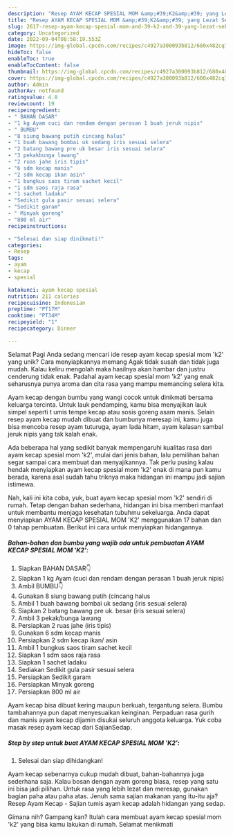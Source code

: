 ```yaml
---
description: "Resep AYAM KECAP SPESIAL MOM &amp;#39;K2&amp;#39; yang Lezat Sekali, Mantap"
title: "Resep AYAM KECAP SPESIAL MOM &amp;#39;K2&amp;#39; yang Lezat Sekali, Mantap"
slug: 2617-resep-ayam-kecap-spesial-mom-and-39-k2-and-39-yang-lezat-sekali-mantap
category: Uncategorized
date: 2022-09-04T08:58:19.553Z
image: https://img-global.cpcdn.com/recipes/c4927a300093b812/680x482cq70/ayam-kecap-spesial-mom-k2-foto-resep-utama.jpg
hideToc: false
enableToc: true
enableTocContent: false
thumbnail: https://img-global.cpcdn.com/recipes/c4927a300093b812/680x482cq70/ayam-kecap-spesial-mom-k2-foto-resep-utama.jpg
cover: https://img-global.cpcdn.com/recipes/c4927a300093b812/680x482cq70/ayam-kecap-spesial-mom-k2-foto-resep-utama.jpg
author: Admin
authorAv: notfound
ratingvalue: 4.8
reviewcount: 19
recipeingredient:
- " BAHAN DASAR"
- "1 kg Ayam cuci dan rendam dengan perasan 1 buah jeruk nipis"
- " BUMBU"
- "8 siung bawang putih cincang halus"
- "1 buah bawang bombai uk sedang iris sesuai selera"
- "2 batang bawang pre uk besar iris sesuai selera"
- "3 pekakbunga lawang"
- "2 ruas jahe iris tipis"
- "6 sdm kecap manis"
- "2 sdm kecap ikan asin"
- "1 bungkus saos tiram sachet kecil"
- "1 sdm saos raja rasa"
- "1 sachet ladaku"
- "Sedikit gula pasir sesuai selera"
- "Sedikit garam"
- " Minyak goreng"
- "800 ml air"
recipeinstructions:

- "Selesai dan siap dinikmati!"
categories:
- Resep
tags:
- ayam
- kecap
- spesial

katakunci: ayam kecap spesial 
nutrition: 211 calories
recipecuisine: Indonesian
preptime: "PT17M"
cooktime: "PT34M"
recipeyield: "1"
recipecategory: Dinner

---
```



Selamat Pagi Anda sedang mencari ide resep ayam kecap spesial mom &#39;k2&#39; yang unik? Cara menyiapkannya memang Agak tidak susah dan tidak juga mudah. Kalau keliru mengolah maka hasilnya akan hambar dan justru cenderung tidak enak. Padahal ayam kecap spesial mom &#39;k2&#39; yang enak seharusnya punya aroma dan cita rasa yang mampu memancing selera kita.


Ayam kecap dengan bumbu yang wangi cocok untuk dinikmati bersama keluarga tercinta. Untuk lauk pendamping, kamu bisa menyajikan lauk simpel seperti t umis tempe kecap atau sosis goreng asam manis. Selain resep ayam kecap mudah dibuat dan bumbunya meresap ini, kamu juga bisa mencoba resep ayam tuturuga, ayam lada hitam, ayam kalasan sambal jeruk nipis yang tak kalah enak.

Ada beberapa hal yang sedikit banyak mempengaruhi kualitas rasa dari ayam kecap spesial mom &#39;k2&#39;, mulai dari jenis bahan, lalu pemilihan bahan segar sampai cara membuat dan menyajikannya. Tak perlu pusing kalau hendak menyiapkan ayam kecap spesial mom &#39;k2&#39; enak di mana pun kamu berada, karena asal sudah tahu triknya maka hidangan ini mampu jadi sajian istimewa.


Nah, kali ini kita coba, yuk, buat ayam kecap spesial mom &#39;k2&#39; sendiri di rumah. Tetap dengan bahan sederhana, hidangan ini bisa memberi manfaat untuk membantu menjaga kesehatan tubuhmu sekeluarga. Anda dapat menyiapkan AYAM KECAP SPESIAL MOM &#39;K2&#39; menggunakan 17 bahan dan 0 tahap pembuatan. Berikut ini cara untuk menyiapkan hidangannya.

<!--inarticleads1-->

##### Bahan-bahan dan bumbu yang wajib ada untuk pembuatan AYAM KECAP SPESIAL MOM &#39;K2&#39;:

1. Siapkan  BAHAN DASAR👇
1. Siapkan 1 kg Ayam (cuci dan rendam dengan perasan 1 buah jeruk nipis)
1. Ambil  BUMBU👇
1. Gunakan 8 siung bawang putih (cincang halus
1. Ambil 1 buah bawang bombai uk sedang (iris sesuai selera)
1. Siapkan 2 batang bawang pre uk. besar (iris sesuai selera)
1. Ambil 3 pekak/bunga lawang
1. Persiapkan 2 ruas jahe (iris tipis)
1. Gunakan 6 sdm kecap manis
1. Persiapkan 2 sdm kecap ikan/ asin
1. Ambil 1 bungkus saos tiram sachet kecil
1. Siapkan 1 sdm saos raja rasa
1. Siapkan 1 sachet ladaku
1. Sediakan Sedikit gula pasir sesuai selera
1. Persiapkan Sedikit garam
1. Persiapkan  Minyak goreng
1. Persiapkan 800 ml air


Ayam kecap bisa dibuat kering maupun berkuah, tergantung selera. Bumbu tambahannya pun dapat menyesuaikan keinginan. Perpaduan rasa gurih dan manis ayam kecap dijamin disukai seluruh anggota keluarga. Yuk coba masak resep ayam kecap dari SajianSedap. 

<!--inarticleads2-->

##### Step by step untuk buat AYAM KECAP SPESIAL MOM &#39;K2&#39;:


1. Selesai dan siap dihidangkan!

Ayam kecap sebenarnya cukup mudah dibuat, bahan-bahannya juga sederhana saja. Kalau bosan dengan ayam goreng biasa, resep yang satu ini bisa jadi pilihan. Untuk rasa yang lebih lezat dan meresap, gunakan bagian paha atau paha atas. Jenuh sama sajian makanan yang itu-itu aja? Resep Ayam Kecap - Sajian tumis ayam kecap adalah hidangan yang sedap. 

Gimana nih? Gampang kan? Itulah cara membuat ayam kecap spesial mom &#39;k2&#39; yang bisa kamu lakukan di rumah. Selamat menikmati
